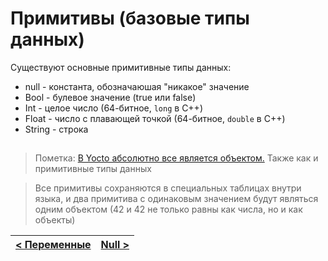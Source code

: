 # Примитивы (базовые типы данных)
Существуют основные примитивные типы данных:
- null - константа, обозначаюшая "никакое" значение
- Bool - булевое значение (true или false)
- Int - целое число (64-битное, `long` в C++)
- Float - число с плавающей точкой (64-битное, `double` в C++)
- String - строка

## 

> Пометка: [В Yocto абсолютно все является объектом.](../oop/everything_is_object.md)
> Также как и примитивные типы данных

> Все примитивы сохраняются в специальных таблицах внутри языка,
> и два примитива с одинаковым значением будут являться одним объектом (42 и 42 не только равны как числа, но и как объекты)

| [< Переменные](variables.md) | [Null >](null.md) |
| - | - |